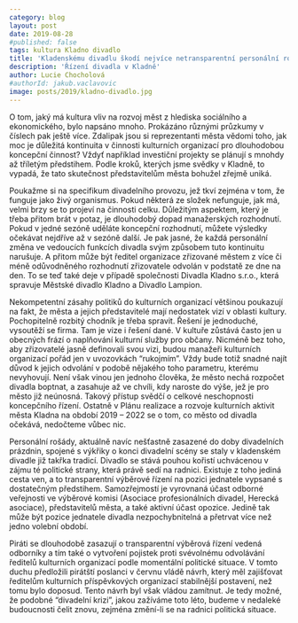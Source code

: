 ```yaml
---
category: blog
layout: post
date: 2019-08-28
#published: false
tags: kultura Kladno divadlo
title: 'Kladenskému divadlu škodí nejvíce netransparentní personální rošády a nekoncepční přístup ze strany města'
description: 'Řízení divadla v Kladně'
author: Lucie Chocholová
#authorId: jakub.vaclavovic
image: posts/2019/kladno-divadlo.jpg
---
```


O tom, jaký má kultura vliv na rozvoj měst z hlediska sociálního a ekonomického, bylo napsáno mnoho. Prokázáno různými průzkumy v číslech pak ještě více. Zdalipak jsou si reprezentanti města vědomi toho, jak moc je důležitá kontinuita v činnosti kulturních organizací pro dlouhodobou koncepční činnost? Vždyť například investiční projekty se plánují s mnohdy až tříletým předstihem. Podle kroků, kterých jsme svědky v Kladně, to vypadá, že tato skutečnost představitelům města bohužel zřejmě uniká. 

Poukažme si na specifikum divadelního provozu, jež tkví zejména v tom, že funguje jako živý organismus. Pokud některá ze složek nefunguje, jak má, velmi brzy se to projeví na činnosti celku. Důležitým aspektem, který je třeba přitom brát v potaz, je dlouhodobý dopad manažerských rozhodnutí. Pokud v jedné sezóně uděláte koncepční rozhodnutí, můžete výsledky očekávat nejdříve až v sezóně další. Je pak jasné, že každá personální změna ve vedoucích funkcích divadla svým způsobem tuto kontinuitu narušuje. A přitom  může být ředitel organizace zřizované městem z více či méně odůvodněného rozhodnutí zřizovatele odvolán v podstatě ze dne na den. To se teď také deje v případě společnosti Divadla Kladno s.r.o., která spravuje Městské divadlo Kladno a Divadlo Lampion.

Nekompetentní zásahy politiků do kulturních organizací většinou poukazují na fakt, že města a jejich představitelé mají nedostatek vizí v oblasti kultury. Pochopitelně rozbitý chodník je třeba spravit. Řešení je jednoduché, vysoutěží se firma. Tam je vize i řešení dané. V kultuře zůstává často jen u obecných frází o naplňování kulturní služby pro občany. Nicméně bez toho, aby zřizovatelé jasně definovali svou vizi, budou manažeři kulturních organizací pořád jen v uvozovkách “rukojmím”. Vždy bude totiž snadné najít důvod k jejich odvolání v podobě nějakého toho parametru, kterému nevyhovují. Není však vinou jen jednoho člověka, že město nechá rozpočet divadla boptnat, a zasahuje až ve chvíli, kdy naroste do výše, jež je pro město již neúnosná. Takový přístup svědčí o celkové neschopnosti koncepčního řízení. Ostatně v Plánu realizace a rozvoje kulturních aktivit města Kladna na období 2019 – 2022 se o tom, co město od divadla očekává, nedočteme vůbec nic.

Personální rošády, aktuálně navíc nešťastně zasazené do doby divadelních prázdnin, spojené s výkřiky o konci divadelní scény se staly v kladenském divadle již takřka tradicí. Divadlo se stává pouhou kořistí uchvácenou v zájmu té politické strany, která právě sedí na radnici. Existuje z toho jediná cesta ven, a to transparentní výběrové řízení na pozici jednatele vypsané s dostatečným předstihem. Samozřejmostí je vyrovnaná účast odborné veřejnosti ve výběrové komisi (Asociace profesionálních divadel, Herecká asociace), představitelů města, a také aktivní účast opozice. Jedině tak může být pozice jednatele divadla nezpochybnitelná a přetrvat více než jedno volební období. 

Piráti se dlouhodobě zasazují o transparentní výběrová řízení vedená odborníky a tím také o vytvoření pojistek proti svévolnému odvolávání ředitelů kulturních organizací podle momentální politické situace. V tomto duchu předložili pirátští poslanci v červnu vládě návrh, který měl zajišťovat ředitelům kulturních příspěvkových organizací stabilnější postavení, než tomu bylo doposud. Tento návrh byl však vládou zamítnut. Je tedy možné, že podobné “divadelní krizi”, jakou zažíváme toto léto, budeme v nedaleké budoucnosti čelit znovu, zejména změní-li se na radnici politická situace. 
